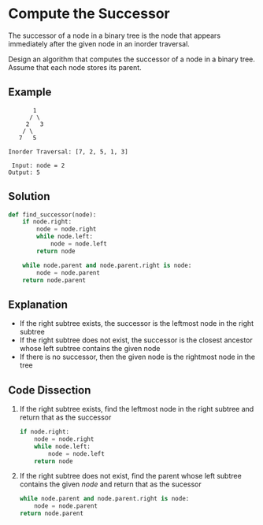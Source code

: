 # Compute the Successor
The successor of a node in a binary tree is the node that appears immediately after the given node in an inorder traversal.

Design an algorithm that computes the successor of a node in a binary tree. Assume that each node stores its parent.

## Example
```
       1
      / \
     2   3
    / \
   7   5

Inorder Traversal: [7, 2, 5, 1, 3]

 Input: node = 2
Output: 5
```

## Solution
```python
def find_successor(node):
    if node.right:
        node = node.right
        while node.left:
            node = node.left
        return node

    while node.parent and node.parent.right is node:
        node = node.parent
    return node.parent
```

## Explanation
* If the right subtree exists, the successor is the leftmost node in the right subtree
* If the right subtree does not exist, the successor is the closest ancestor whose left subtree contains the given node
* If there is no successor, then the given node is the rightmost node in the tree

## Code Dissection
1. If the right subtree exists, find the leftmost node in the right subtree and return that as the successor
    ```python
    if node.right:
        node = node.right
        while node.left:
            node = node.left
        return node
    ```
2. If the right subtree does not exist, find the parent whose left subtree contains the given _node_ and return that as the sucessor
    ```python
    while node.parent and node.parent.right is node:
        node = node.parent
    return node.parent
    ```